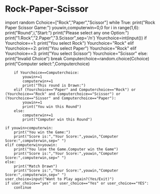 # Rock-Paper-Scissor
import random
Cchoice=["Rock","Paper","Scissor"]
while True:
    print("Rock Paper Scissor Game:")
    youwin,computerwin=0,0
    for i in range(1,6):
        print("Round",i,"Start:")
        print("Please select any one Option:")
        print("1.Rock","2.Paper","3.Scissor",sep='/n')
        Yourchoice=int(input())
        if Yourchoice==1:
            print("You select Rock")
            Yourchoice="Rock"
        elif Yourchoice==2:
            print("You select Paper")
            Yourchoice="Rock"
        elif Yourchoice==3:
            print("You select Scissor")
            Yourchoice="Scissor"
        else:
            print("Invalid Choice")
            break
        Computerchoice=random.choice(Cchoice)
        print("Computer select:",Computerchoice)

        if Yourchoice==Computerchoice:
            youwin+=1
            computerwin+=1
            print("This round is Drawn:")
        elif (Yourchoice=="Paper" and Computerchoice=="Rock") or (Yourchoice=="Rock" and Computerchoice=="Scissor") or (Yourchoice=="Sissor" and Computerchoice=="Paper"):
            youwin+=1
            print("You win this Round")
        else:
            computerwin+=1
            print("Computer win this Round")

    if youwin>computerwin:
        print("You win the Game:")
        print("Score is:","Your Score:",youwin,"Computer Score:",computerwin,sep=" ")
    elif computerwin>youwin:
        print("You lose the Game.Computer win the Game")
        print("Score is:","Your Score:",youwin,"Computer Score:",computerwin,sep=" ")
    else:
        print("Match Drawn")
        print("Score is:","Your Score:",youwin,"Computer Score:",computerwin,sep=" ")
    user_choice=input("Want to Play again?(Yes/Exit)")
    if user_choice=="yes" or user_choice=="Yes" or user_choice=="YES":
        continue
    
    
